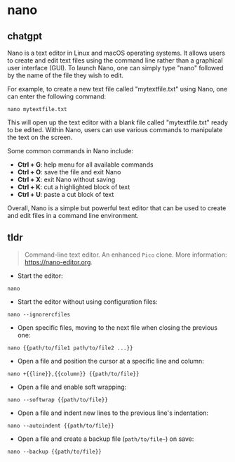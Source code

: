 # nano 
## chatgpt 
Nano is a text editor in Linux and macOS operating systems. It allows users to create and edit text files using the command line rather than a graphical user interface (GUI). To launch Nano, one can simply type "nano" followed by the name of the file they wish to edit.

For example, to create a new text file called "mytextfile.txt" using Nano, one can enter the following command:

```nano mytextfile.txt```

This will open up the text editor with a blank file called "mytextfile.txt" ready to be edited. Within Nano, users can use various commands to manipulate the text on the screen.

Some common commands in Nano include: 

- **Ctrl + G**: help menu for all available commands
- **Ctrl + O**: save the file and exit Nano
- **Ctrl + X**: exit Nano without saving
- **Ctrl + K**: cut a highlighted block of text
- **Ctrl + U**: paste a cut block of text

Overall, Nano is a simple but powerful text editor that can be used to create and edit files in a command line environment. 

## tldr 
 
> Command-line text editor. An enhanced `Pico` clone.
> More information: <https://nano-editor.org>.

- Start the editor:

`nano`

- Start the editor without using configuration files:

`nano --ignorercfiles`

- Open specific files, moving to the next file when closing the previous one:

`nano {{path/to/file1 path/to/file2 ...}}`

- Open a file and position the cursor at a specific line and column:

`nano +{{line}},{{column}} {{path/to/file}}`

- Open a file and enable soft wrapping:

`nano --softwrap {{path/to/file}}`

- Open a file and indent new lines to the previous line's indentation:

`nano --autoindent {{path/to/file}}`

- Open a file and create a backup file (`path/to/file~`) on save:

`nano --backup {{path/to/file}}`
